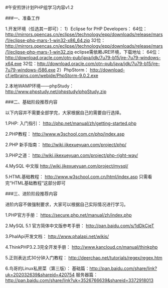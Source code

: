 #午安煎饼计划PHP组学习内容v1.2

###一、准备工作

1.开发环境（任选其一即可）：
1）Eclipse for PHP Developers：
64位：http://mirrors.opencas.cn/eclipse//technology/epp/downloads/release/mars/1/eclipse-php-mars-1-win32-x86_64.zip
32位：http://mirrors.opencas.cn/eclipse//technology/epp/downloads/release/mars/1/eclipse-php-mars-1-win32.zip
eclipse需依赖JRE环境，下载地址：
64位：http://download.oracle.com/otn-pub/java/jdk/7u79-b15/jre-7u79-windows-x64.exe
32位：http://download.oracle.com/otn-pub/java/jdk/7u79-b15/jre-7u79-windows-i586.exe
2）PhpStorm：
http://download-cf.jetbrains.com/webide/PhpStorm-9.0.2.exe


2.本地WAMP环境——phpStudy：
http://www.phpstudy.net/phpstudy/phpStudy.zip



###二、基础阶段推荐内容

以下内容并不需要全部学完，大家根据自己的需要自行选择。

1.PHP: 入门指引：
http://php.net/manual/zh/getting-started.php

2.PHP教程：
http://www.w3school.com.cn/php/index.asp

2.PHP 新手指南：
http://wiki.jikexueyuan.com/project/php/


3.PHP之道：
http://wiki.jikexueyuan.com/project/php-right-way/

4.MySQL 中文版
http://wiki.jikexueyuan.com/project/mysql/


5.HTML基础教程：
http://www.w3school.com.cn/html/index.asp
只需看完“HTML基础教程“这部分即可


###三、进阶阶段推荐内容

进阶内容不做强制要求，大家可以根据自己实际情况进行学习。

1.PHP官方手册：
https://secure.php.net/manual/zh/index.php

2.MySQL 5.1 官方简体中文版参考手册：
http://pan.baidu.com/s/1dDkCjeT

3.PhalApi开发文档：
http://www.phalapi.net/wikis/

4.ThinkPHP3.2.3完全开发手册：
http://www.kancloud.cn/manual/thinkphp


5.正则表达式30分钟入门教程：
http://deerchao.net/tutorials/regex/regex.htm

6.鸟哥的Linux私房菜（第三版）：
基础篇：http://pan.baidu.com/share/link?uk=202032639&shareid=420754
服务器篇：http://pan.baidu.com/share/link?uk=3526766639&shareid=3372918013
